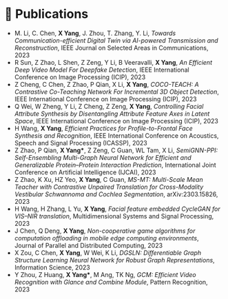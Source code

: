# 📝 Publications 
- M. Li, C. Chen, <b> X Yang</b>, J. Zhou, T. Zhang, Y. Li, *Towards Communication-efficient Digital Twin via AI-powered Transmission and Reconstruction*, IEEE Journal on Selected Areas in Communications, 2023
- R Sun, Z Zhao, L Shen, Z Zeng, Y Li, B Veeravalli, <b> X Yang</b>, *An Efficient Deep Video Model For Deepfake Detection*, IEEE International Conference on Image Processing (ICIP), 2023
- Z Cheng, C Chen, Z Zhao, P Qian, X Li, <b> X Yang</b>, *COCO-TEACH: A Contrastive Co-Teaching Network For Incremental 3D Object Detection*, IEEE International Conference on Image Processing (ICIP), 2023
- Q Wei, W Zheng, Y Li, Z Cheng, Z Zeng, <b> X Yang</b>, *Controlling Facial Attribute Synthesis by Disentangling Attribute Feature Axes in Latent Space*, IEEE International Conference on Image Processing (ICIP), 2023
- H Wang, <b> X Yang</b>, *Efficient Practices for Profile-to-Frontal Face Synthesis and Recognition*, IEEE International Conference on Acoustics, Speech and Signal Processing (ICASSP), 2023
- Z Zhao, P Qian, <b>X Yang\*</b>, Z Zeng, C Guan, WL Tam, X Li, *SemiGNN-PPI: Self-Ensembling Multi-Graph Neural Network for Efficient and Generalizable Protein–Protein Interaction Prediction*, International Joint Conference on Artificial Intelligence (IJCAI), 2023
- Z Zhao, K Xu, HZ Yeo, <b>X Yang</b>, C Guan, *MS-MT: Multi-Scale Mean Teacher with Contrastive Unpaired Translation for Cross-Modality Vestibular Schwannoma and Cochlea Segmentation*, arXiv:2303.15826, 2023
- H Wang, H Zhang, L Yu, <b> X Yang</b>, *Facial feature embedded CycleGAN for VIS–NIR translation*, Multidimensional Systems and Signal Processing, 2023
- J Chen, Q Deng, <b> X Yang</b>, *Non-cooperative game algorithms for computation offloading in mobile edge computing environments*, Journal of Parallel and Distributed Computing, 2023
- X Zou, C Chen, <b> X Yang</b>, W Wei, K Li, *DGSLN: Differentiable Graph Structure Learning Neural Network for Robust Graph Representations*, Information Science, 2023
- Y Zhou, Z Huang, <b> X Yang\*</b>, M Ang, TK Ng, *GCM: Efficient Video Recognition with Glance and Combine Module*, Pattern Recognition, 2023



